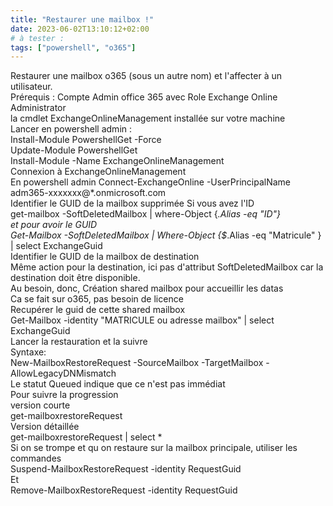 ```yaml
---
title: "Restaurer une mailbox !"
date: 2023-06-02T13:10:12+02:00
# à tester :
tags: ["powershell", "o365"]
---
```

Restaurer une mailbox o365 (sous un autre nom) et l'affecter à un utilisateur.  
Prérequis : Compte Admin office 365 avec Role Exchange Online Administrator  
la cmdlet ExchangeOnlineManagement installée sur votre machine  
Lancer en powershell admin :  
Install-Module PowershellGet -Force  
Update-Module PowershellGet  
Install-Module -Name ExchangeOnlineManagement  
Connexion à ExchangeOnlineManagement  
En powershell admin 
Connect-ExchangeOnline -UserPrincipalName adm365-xxxxxxx@*.onmicrosoft.com  
Identifier le GUID de la mailbox supprimée 
Si vous avez l'ID  
get-mailbox -SoftDeletedMailbox | where-Object {_.Alias -eq "ID"}  
et pour avoir le GUID  
Get-Mailbox -SoftDeletedMailbox |  Where-Object {$_.Alias -eq "Matricule" } | select ExchangeGuid  
Identifier le GUID de la mailbox de destination  
Même action pour la destination, ici pas d'attribut SoftDeletedMailbox  car la destination doit être disponible.  
Au besoin, donc, Création shared mailbox pour accueillir les datas  
Ca se fait sur o365, pas besoin de licence  
Recupérer le guid de cette shared mailbox  
Get-Mailbox  -identity "MATRICULE ou adresse mailbox" | select ExchangeGuid  
Lancer la restauration et la suivre  
Syntaxe:  
New-MailboxRestoreRequest -SourceMailbox <Source ExchangeGUID> -TargetMailbox <destination mailbox ExchangeGUID> -AllowLegacyDNMismatch  
Le statut Queued indique que ce n'est pas immédiat  
Pour suivre la progression  
version courte   
get-mailboxrestoreRequest  
Version détaillée  
get-mailboxrestoreRequest | select *  
Si on se trompe et qu on restaure sur la mailbox principale, utiliser les commandes  
Suspend-MailboxRestoreRequest -identity RequestGuid   
Et  
Remove-MailboxRestoreRequest -identity RequestGuid

